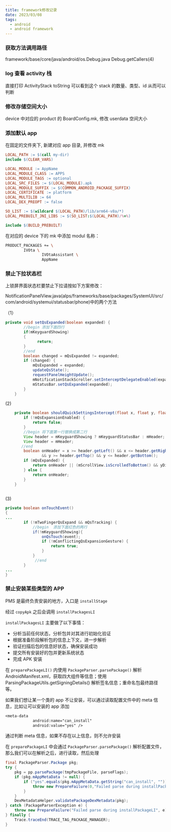 ```yaml
---
title: framework修改记录
date: 2023/03/08
tags:
  - android
  - android framework
---
```


### 获取方法调用路径

framework/base/core/java/android/os.Debug.java
Debug.getCallers(4)

### log 查看 activity 栈

直接打印 ActivityStack toString 可以看到这个 stack 的数量、类型、id 从而可以判断

### 修改存储空间大小

device 中对应的 product 的 BoardConfig.mk, 修改 userdata 空间大小

### 添加默认 app

在固定的文件夹下, 新建对应 app 目录, 并修改 mk

```mk
LOCAL_PATH := $(call my-dir)
include $(CLEAR_VARS)

LOCAL_MODULE := AppName
LOCAL_MODULE_CLASS := APPS
LOCAL_MODULE_TAGS := optional
LOCAL_SRC_FILES := $(LOCAL_MODULE).apk
LOCAL_MODULE_SUFFIX := $(COMMON_ANDROID_PACKAGE_SUFFIX)
LOCAL_CERTIFICATE := platform
LOCAL_MULTILIB := 64
LOCAL_DEX_PREOPT := false

SO_LIST := $(wildcard $(LOCAL_PATH)/lib/arm64-v8a/*)
LOCAL_PREBUILT_JNI_LIBS := $(SO_LIST:$(LOCAL_PATH)/%=%)

include $(BUILD_PREBUILT)
```

在对应的 device 下的 mk 中添加 modul 名称：

```bash
PRODUCT_PACKAGES += \
        IVOta \
                IVOtaAssistant \
                AppName
```

### 禁止下拉状态栏

上锁屏界面状态栏要禁止下拉请按如下方案修改：

NotificationPanelView.java(alps/frameworks/base/packages/SystemUI/src/com/android/systemui/statusbar/phone)中的两个方法

（1）

```java
private void setQsExpanded(boolean expanded) {
        //begin 添加下面四行
        if(mKeyguardShowing)                     
        {                                                   
              return;                                     
        }                                                  
        //end
        boolean changed = mQsExpanded != expanded;
        if (changed) {
            mQsExpanded = expanded;
            updateQsState();
            requestPanelHeightUpdate();
            mNotificationStackScroller.setInterceptDelegateEnabled(expanded);
            mStatusBar.setQsExpanded(expanded);
        }
    }
```

(2)

```java
    private boolean shouldQuickSettingsIntercept(float x, float y, float yDiff) {
        if (!mQsExpansionEnabled) {
            return false;
        }
        //begin 将下面第一行替换成第二行
        View header = mKeyguardShowing ? mKeyguardStatusBar : mHeader;       
        View header = mHeader;
       //end                                                                     
        boolean onHeader = x >= header.getLeft() && x <= header.getRight()
                && y >= header.getTop() && y <= header.getBottom();
        if (mQsExpanded) {
            return onHeader || (mScrollView.isScrolledToBottom() && yDiff < 0) && isInQsArea(x, y);
        } else {
            return onHeader;
        }
    }
 
```

(3)

```java
private boolean onTouchEvent()
{
...
        if (!mTwoFingerQsExpand && mQsTracking) {
            //begin  添加下面红色的两行
            if(!mKeyguardShowing){                                   
                onQsTouch(event);
                if (!mConflictingQsExpansionGesture) {
                    return true;
                }
            }
             //end　　　　　　　　　　　　　　　　　　　　　　
        }
...
}

```

### 禁止安装某些类型的 APP

PMS 是最终负责安装的地方，入口是 `installStage`

经过 `copyApk` 之后会调用 `installPackagesLI`

`installPackagesLI` 主要做了以下事情：

- 分析当前任何状态，分析包并对其进行初始化验证
- 根据准备阶段解析包的信息上下文，进一步解析
- 验证扫描后包的信息好状态，确保安装成功
- 提交所有安装好的包并更新系统状态
- 完成 APK 安装

在 `preparePackageLI()` 内使用 `PackageParser.parsePackage()` 解析 AndroidManifest.xml，获取四大组件等信息；使用 ParsingPackageUtils.getSigningDetails() 解析签名信息；重命名包最终路径 等。

如果我们想让某一个类的 app 不让安装，可以通过读取配置文件中的 meta 信息，比如让可以安装的 app 添加

```txt
<meta-data
            android:name="can_install"
            android:value="yes" />
```

通过判断 meta 信息，如果不存在以上信息，则不允许安装

在 `preparePackageLI` 中会通过 `PackageParser.parsePackage()` 解析配置文件，那么我们可以在解析之后，进行读取，然后处理

```java
final PackageParser.Package pkg;
try {
    pkg = pp.parsePackage(tmpPackageFile, parseFlags);
    if (pkg.mAppMetaData != null) {
        if ("yes".equals(pkg.mAppMetaData.getString("can_install", ""))==false) {
            throw new PrepareFailure(0,"Failed parse during installPackageLI: not a yes app");
        }
    }
    DexMetadataHelper.validatePackageDexMetadata(pkg);
} catch (PackageParserException e) {
    throw new PrepareFailure("Failed parse during installPackageLI", e);
} finally {
    Trace.traceEnd(TRACE_TAG_PACKAGE_MANAGER);
}
```
